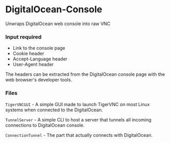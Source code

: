 # DigitalOcean-Console
Unwraps DigitalOcean web console into raw VNC

### Input required
- Link to the console page
- Cookie header
- Accept-Language header
- User-Agent header

The headers can be extracted from the DigitalOcean console page with the web browser's developer tools.

### Files
`TigerVNCGUI` - A simple GUI made to launch TigerVNC on most Linux systems when connected to the DigitalOcean.

`TunnelServer` - A simple CLI to host a server that tunnels all incoming connections to DigitalOcean console.

`ConnectionTunnel` - The part that actually connects with DigitalOcean.
